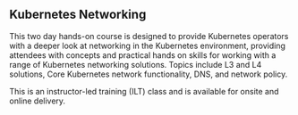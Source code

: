 ## Kubernetes Networking

This two day hands-on course is designed to provide Kubernetes operators with a deeper look at networking in the
Kubernetes environment, providing attendees with concepts and practical hands on skills for working with a
range of Kubernetes networking solutions. Topics include L3 and L4 solutions, Core Kubernetes network functionality, DNS, and network policy.

This is an instructor-led training (ILT) class and is available for onsite and online delivery.
